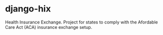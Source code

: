 django-hix
==========

Health Insurance Exchange.  Project for states to comply with the Afordable Care Act (ACA) insurance exchange setup.